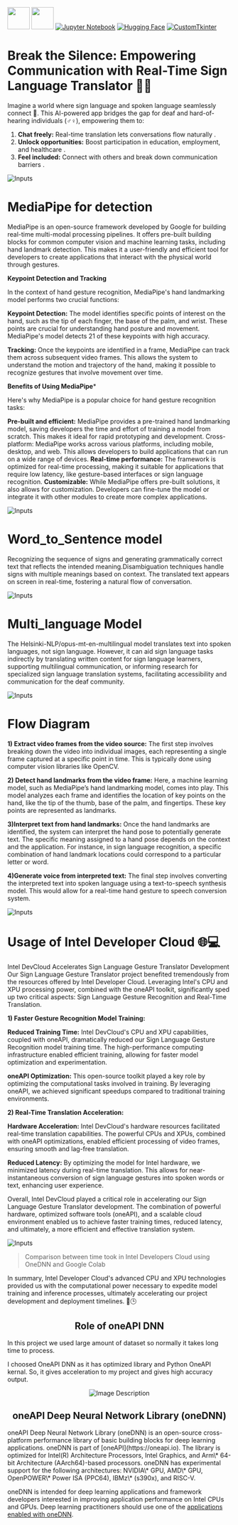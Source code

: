 [<img src="https://upload.wikimedia.org/wikipedia/commons/thumb/0/0e/Intel_logo_%282020%2C_light_blue%29.svg/300px-Intel_logo_%282020%2C_light_blue%29.svg.png" width="50">](https://www.intel.com/)
[<img src="https://www.intel.com/content/dam/develop/public/us/en/images/admin/oneapi-logo-rev-4x3-rwd.png" width="50">](https://www.intel.com/)
[![Jupyter Notebook](https://img.shields.io/badge/Jupyter%20Notebook-%23F37626.svg?style=flat&logo=jupyter&logoColor=white)](https://jupyter.org/)
[![Hugging Face](https://img.shields.io/badge/Hugging%20Face-%2334D058.svg?style=flat&logo=hugging-face&logoColor=white)](https://huggingface.co/)
[![CustomTkinter](https://img.shields.io/badge/CustomTkinter-%23your_color?style=flat&logo=customtkinter&logoColor=white)](https://github.com/customtkinter/customtkinter)


# Break the Silence: Empowering Communication with Real-Time Sign Language  Translator 🧏🏻 


Imagine a world where sign language and spoken language seamlessly connect  🤝.
This AI-powered app bridges the gap for deaf and hard-of-hearing individuals (♂️♀️), empowering them to:

 1) **Chat freely:** Real-time translation lets conversations flow naturally .
 2) **Unlock opportunities:** Boost participation in education, employment, and healthcare .
 3) **Feel included:** Connect with others and break down communication barriers .


![Inputs](images/UI.png)











# MediaPipe for detection

MediaPipe is an open-source framework developed by Google for building real-time multi-modal processing pipelines. It offers pre-built building blocks for common computer vision and machine learning tasks, including hand landmark detection. This makes it a user-friendly and efficient tool for developers to create applications that interact with the physical world through gestures.

 **Keypoint Detection and Tracking**

 In the context of hand gesture recognition, MediaPipe's hand landmarking model performs two crucial functions:
 
 **Keypoint Detection:** The model identifies specific points of interest on the hand, such as the tip of each finger, the base of the palm, and wrist. These points are 
 crucial  for understanding hand posture and movement. MediaPipe's model detects 21 of these keypoints with high accuracy.
 
 **Tracking:** Once the keypoints are identified in a frame, MediaPipe can track them across subsequent video frames. This allows the system to understand the motion and  trajectory of the hand, making it possible to recognize gestures that involve movement over time.

**Benefits of Using MediaPipe***

 Here's why MediaPipe is a popular choice for hand gesture recognition tasks:
 
 **Pre-built and efficient:** MediaPipe provides a pre-trained hand landmarking model, saving developers the time and effort of training a model from scratch. This makes it 
 ideal for rapid prototyping and development.
 Cross-platform: MediaPipe works across various platforms, including mobile, desktop, and web. This allows developers to build applications that can run on a wide range of 
 devices.
 **Real-time performance:** The framework is optimized for real-time processing, making it suitable for applications that require low latency, like gesture-based interfaces 
 or sign language recognition.
 **Customizable:** While MediaPipe offers pre-built solutions, it also allows for customization. Developers can fine-tune the model or integrate it with other modules to 
 create more complex applications.

 ![Inputs](images/download.png)


# Word_to_Sentence model 
 Recognizing the sequence of signs and generating grammatically correct text that reflects the intended meaning.Disambiguation techniques handle signs with multiple 
 meanings based on context. The translated text appears on screen in real-time, fostering a natural flow of conversation.

![Inputs](images/word_to_sentence.png)

# Multi_language Model
The Helsinki-NLP/opus-mt-en-multilingual model translates text into spoken languages, not sign language. However, it can aid sign language tasks indirectly by translating written content for sign language learners, supporting multilingual communication, or informing research for specialized sign language translation systems, facilitating accessibility and communication for the deaf community.

![Inputs](Multi_language.png)















# Flow Diagram 

**1) Extract video frames from the video source:**
                The first step involves breaking down the video into individual images, each representing a single frame captured at a specific point in time. This is typically done using computer vision libraries like OpenCV.


**2) Detect hand landmarks from the video frame:** 
                Here, a machine learning model, such as MediaPipe’s hand landmarking model, comes into play. This model analyzes each frame and identifies the location of key points on the hand, like the tip of the thumb, base of the palm, and fingertips. These key points are represented as landmarks.

**3)Interpret text from hand landmarks:** 
                Once the hand landmarks are identified, the system can interpret the hand pose to potentially generate text. The specific meaning assigned to a hand pose depends on the context and the application. For instance, in sign language recognition, a specific combination of hand landmark locations could correspond to a particular letter or word.

**4)Generate voice from interpreted text:** 
               The final step involves converting the interpreted text into spoken language using a text-to-speech synthesis model. This would allow for a real-time hand gesture to speech conversion system.

![Inputs](images/Flow.jpg)
               





# Usage of Intel Developer Cloud 🌐💻


Intel DevCloud Accelerates Sign Language Gesture Translator Development
Our Sign Language Gesture Translator project benefited tremendously from the resources offered by Intel Developer Cloud.  Leveraging Intel's CPU and XPU processing power, combined with the oneAPI toolkit, significantly sped up two critical aspects: Sign Language Gesture Recognition and Real-Time Translation.

**1) Faster Gesture Recognition Model Training:**

**Reduced Training Time:** Intel DevCloud's CPU and XPU capabilities, coupled with oneAPI, dramatically reduced our Sign Language Gesture Recognition model training time.  The high-performance computing infrastructure enabled efficient training, allowing for faster model optimization and experimentation.

**oneAPI Optimization:**  This open-source toolkit played a key role by optimizing the computational tasks involved in training.  By leveraging oneAPI, we achieved significant speedups compared to traditional training environments.

**2) Real-Time Translation Acceleration:**

**Hardware Acceleration:**  Intel DevCloud's hardware resources facilitated real-time translation capabilities.  The powerful CPUs and XPUs, combined with oneAPI optimizations, enabled efficient processing of video frames, ensuring smooth and lag-free translation.

**Reduced Latency:**  By optimizing the model for Intel hardware, we minimized latency during real-time translation. This allows for near-instantaneous conversion of sign language gestures into spoken words or text, enhancing user experience.

Overall, Intel DevCloud played a critical role in accelerating our Sign Language Gesture Translator development.  The combination of powerful hardware, optimized software tools (oneAPI), and a scalable cloud environment enabled us to achieve faster training times, reduced latency, and ultimately, a more efficient and effective translation system.

![Inputs](images/comparison.png)

>Comparison between time took in Intel Developers Cloud using OneDNN and Google Colab
    
In summary, Intel Developer Cloud's advanced CPU and XPU technologies provided us with the computational power necessary to expedite model training and inference processes, ultimately accelerating our project development and deployment timelines. 🚀🕒


<h2 align=center>Role of oneAPI DNN</h2>
In this project we used large amount of dataset so normally it takes long time to process.

I choosed OneAPI DNN as it has optimized library and Python OneAPI kernal. So, it gives acceleration to my project and gives high accuracy output. 

<p align="center">
  <img src=https://openbenchmarking.org/logos/pts_onednn.png alt="Image Description">
</p>
<h2 align=center>oneAPI Deep Neural Network Library (oneDNN)</h2>
oneAPI Deep Neural Network Library (oneDNN) is an open-source cross-platform
performance library of basic building blocks for deep learning applications.
oneDNN is part of [oneAPI](https://oneapi.io).
The library is optimized for Intel(R) Architecture Processors, Intel Graphics,
and Arm\* 64-bit Architecture (AArch64)-based processors. oneDNN has
experimental support for the following architectures: NVIDIA\* GPU,
AMD\* GPU, OpenPOWER\* Power ISA (PPC64), IBMz\* (s390x), and RISC-V.

oneDNN is intended for deep learning applications and framework
developers interested in improving application performance
on Intel CPUs and GPUs. Deep learning practitioners should use one of the
[applications enabled with oneDNN](#applications-enabled-with-onednn).
